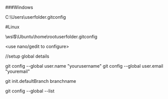 ###Windows

C:\Users\userfolder\.gitconfig

<use gitbash terminal for configuration>





#Linux

\\wsl$\Ubuntu\home\rootuserfolder\.gitconfig

<use nano/gedit to configure>




//setup global details

git config --global user.name "yourusername"
git config --global user.email "youremail"

git init.defaultBranch branchname

git config --global --list
